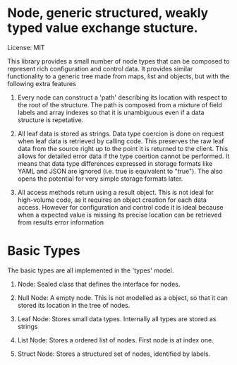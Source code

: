 # Node, generic structured, weakly typed value exchange stucture.

License: MIT

This library provides a small number of node types that can be composed to represent
rich configuration and control data.  It provides similar functionality to a
generic tree made from maps, list and objects, but with the following extra features

1) Every node can construct a 'path' describing its location with respect to
the root of the structure. The path is composed from a mixture of field labels
and array indexes so that it is unambiguous even if a data structure is repetative.

2) All leaf data is stored as strings. Data type coercion is done on request when
leaf data is retrieved by calling code. This preserves the raw leaf data from the source
right up to the point it is returned to the client. This allows for detailed
error data if the type coertion cannot be performed. It means that data type differences
expressed in storage formats like YAML and JSON are ignored (i.e. true is
equivalent to "true"). The also opens the potential for very simple storage formats later.

3) All access methods return using a result object. This is not ideal for high-volume
code, as it requires an object creation for each data access.  However for configuration
and control code it is ideal because when a expected value is missing its precise
location can be retrieved from results error information

# Basic Types

The basic types are all implemented in the 'types' model.

1) Node: Sealed class that defines the interface for nodes.

2) Null Node: A empty node. This is not modelled as a object, so that it
can stored its location in the tree of nodes.

3) Leaf Node: Stores small data types. Internally all types are stored as strings

4) List Node: Stores a ordered list of nodes. First node is at index one.

5) Struct Node: Stores a structured set of nodes, identified by labels.